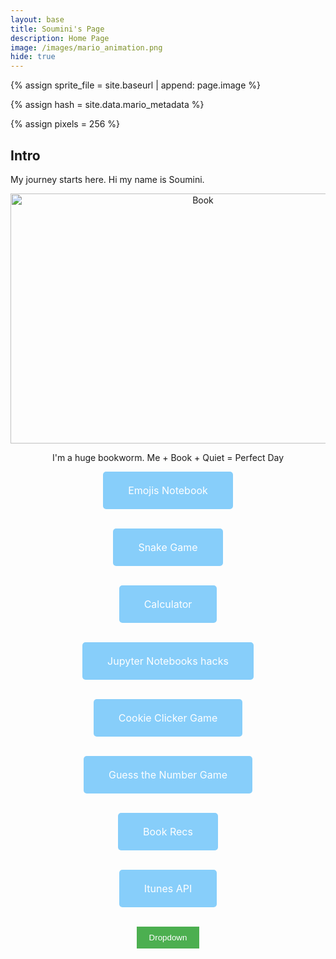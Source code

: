 ```yaml
---
layout: base
title: Soumini's Page
description: Home Page
image: /images/mario_animation.png
hide: true
---
```

<!-- Liquid:  statements -->

<!--- Concatenation of site URL to frontmatter image  --->
{% assign sprite_file = site.baseurl | append: page.image %}
<!--- Has is a list variable containing mario metadata for sprite --->
{% assign hash = site.data.mario_metadata %}  
<!--- Size width/height of Sprit images --->
{% assign pixels = 256 %}

<!--- HTML for page contains <p> tag named "Mario" and class properties for a "sprite"  -->

<p id="mario" class="sprite"></p>
  
<!--- Embedded Cascading Style Sheet (CSS) rules, 
        define how HTML elements look 
--->
<style>

  /*CSS style rules for the id and class of the sprite...
  */
  .sprite {
    height: {{pixels}}px;
    width: {{pixels}}px;
    background-image: url('{{sprite_file}}');
    background-repeat: no-repeat;
  }

  /*background position of sprite element
  */
  #mario {
    background-position: calc({{animations[0].col}} * {{pixels}} * -1px) calc({{animations[0].row}} * {{pixels}}* -1px);
  }
</style>

<!--- Embedded executable code--->
<script>
  ////////// convert YML hash to javascript key:value objects /////////

  var mario_metadata = {}; //key, value object
  {% for key in hash %}  
  
  var key = "{{key | first}}"  //key
  var values = {} //values object
  values["row"] = {{key.row}}
  values["col"] = {{key.col}}
  values["frames"] = {{key.frames}}
  mario_metadata[key] = values; //key with values added

  {% endfor %}

  ////////// game object for player /////////

  class Mario {
    constructor(meta_data) {
      this.tID = null;  //capture setInterval() task ID
      this.positionX = 0;  // current position of sprite in X direction
      this.currentSpeed = 0;
      this.marioElement = document.getElementById("mario"); //HTML element of sprite
      this.pixels = {{pixels}}; //pixel offset of images in the sprite, set by liquid constant
      this.interval = 100; //animation time interval
      this.obj = meta_data;
      this.marioElement.style.position = "absolute";
    }

    animate(obj, speed) {
      let frame = 0;
      const row = obj.row * this.pixels;
      this.currentSpeed = speed;

      this.tID = setInterval(() => {
        const col = (frame + obj.col) * this.pixels;
        this.marioElement.style.backgroundPosition = `-${col}px -${row}px`;
        this.marioElement.style.left = `${this.positionX}px`;

        this.positionX += speed;
        frame = (frame + 1) % obj.frames;

        const viewportWidth = window.innerWidth;
        if (this.positionX > viewportWidth - this.pixels) {
          document.documentElement.scrollLeft = this.positionX - viewportWidth + this.pixels;
        }
      }, this.interval);
    }

    startWalking() {
      this.stopAnimate();
      this.animate(this.obj["Walk"], 3);
    }

    startRunning() {
      this.stopAnimate();
      this.animate(this.obj["Run1"], 6);
    }

    startPuffing() {
      this.stopAnimate();
      this.animate(this.obj["Puff"], 0);
    }

    startCheering() {
      this.stopAnimate();
      this.animate(this.obj["Cheer"], 0);
    }

    startFlipping() {
      this.stopAnimate();
      this.animate(this.obj["Flip"], 0);
    }

    startResting() {
      this.stopAnimate();
      this.animate(this.obj["Rest"], 0);
    }

    stopAnimate() {
      clearInterval(this.tID);
    }
  }

  const mario = new Mario(mario_metadata);

  ////////// event control /////////

  window.addEventListener("keydown", (event) => {
    if (event.key === "ArrowRight") {
      event.preventDefault();
      if (event.repeat) {
        mario.startCheering();
      } else {
        if (mario.currentSpeed === 0) {
          mario.startWalking();
        } else if (mario.currentSpeed === 3) {
          mario.startRunning();
        }
      }
    } else if (event.key === "ArrowLeft") {
      event.preventDefault();
      if (event.repeat) {
        mario.stopAnimate();
      } else {
        mario.startPuffing();
      }
    }
  });

  //touch events that enable animations
  window.addEventListener("touchstart", (event) => {
    event.preventDefault(); // prevent default browser action
    if (event.touches[0].clientX > window.innerWidth / 2) {
      // move right
      if (currentSpeed === 0) { // if at rest, go to walking
        mario.startWalking();
      } else if (currentSpeed === 3) { // if walking, go to running
        mario.startRunning();
      }
    } else {
      // move left
      mario.startPuffing();
    }
  });

  //stop animation on window blur
  window.addEventListener("blur", () => {
    mario.stopAnimate();
  });

  //start animation on window focus
  window.addEventListener("focus", () => {
     mario.startFlipping();
  });

  //start animation on page load or page refresh
  document.addEventListener("DOMContentLoaded", () => {
    // adjust sprite size for high pixel density devices
    const scale = window.devicePixelRatio;
    const sprite = document.querySelector(".sprite");
    sprite.style.transform = `scale(${0.2 * scale})`;
    mario.startResting();
  });

</script>

## Intro
My journey starts here. Hi my name is Soumini.

<center>
<html>
<img src="https://images.ctfassets.net/o78em1y1w4i4/LHN0F94cNFCx1drEcfcsY/984e632abf38018f2a6ab22c4b61fdc6/teaser-book-with-heart-pages.jpg?fm=webp&w=1160&q=75" alt="Book" width="600" height="400" title="books" />
<p>I'm a huge bookworm. Me + Book + Quiet = Perfect Day</p>


   <a href="https://soumini97.github.io/soumini_2025/emoji/" target="_blank"
       style="display: inline-block; background-color: rgb(135, 206, 250); color: white; padding: 20px 40px; text-align: center; text-decoration: none; border-radius: 5px; font-size: 16px;">
       Emojis Notebook
    </a><br><br>

<a href="{{site.baseurl}}/snake/"
   style="display: inline-block; background-color: rgb(135, 206, 250); color: white; padding: 20px 40px; text-align: center; text-decoration: none; border-radius: 5px; font-size: 16px; border: none;">
    <button style="background: none; border: none; color: inherit; font: inherit; cursor: pointer; padding: 0; margin: 0;">
        Snake Game
    </button>
</a><br><br>

<a href="{{site.baseurl}}/calculator/"
   style="display: inline-block; background-color: rgb(135, 206, 250); color: white; padding: 20px 40px; text-align: center; text-decoration: none; border-radius: 5px; font-size: 16px; border: none;">
    <button style="background: none; border: none; color: inherit; font: inherit; cursor: pointer; padding: 0; margin: 0;">
        Calculator
    </button></a>
    <br><br>

<a href="{{site.baseurl}}/notebooks/"
   style="display: inline-block; background-color: rgb(135, 206, 250); color: white; padding: 20px 40px; text-align: center; text-decoration: none; border-radius: 5px; font-size: 16px; border: none;">
    <button style="background: none; border: none; color: inherit; font: inherit; cursor: pointer; padding: 0; margin: 0;">
        Jupyter Notebooks hacks
    </button></a><br><br>


<a href="{{site.baseurl}}/cookie/"
   style="display: inline-block; background-color: rgb(135, 206, 250); color: white; padding: 20px 40px; text-align: center; text-decoration: none; border-radius: 5px; font-size: 16px; border: none;">
    <button style="background: none; border: none; color: inherit; font: inherit; cursor: pointer; padding: 0; margin: 0;">
      Cookie Clicker Game
    </button>
</a><br><br>

<a href="{{site.baseurl}}/guessnumber/"
   style="display: inline-block; background-color: rgb(135, 206, 250); color: white; padding: 20px 40px; text-align: center; text-decoration: none; border-radius: 5px; font-size: 16px; border: none;">
    <button style="background: none; border: none; color: inherit; font: inherit; cursor: pointer; padding: 0; margin: 0;">
      Guess the Number Game
    </button>
</a><br><br>

<a href="{{site.baseurl}}/bookrecs/"
   style="display: inline-block; background-color: rgb(135, 206, 250); color: white; padding: 20px 40px; text-align: center; text-decoration: none; border-radius: 5px; font-size: 16px; border: none;">
    <button style="background: none; border: none; color: inherit; font: inherit; cursor: pointer; padding: 0; margin: 0;">
      Book Recs
    </button>
</a><br><br>

<a href="{{site.baseurl}}/itunesapi/"
   style="display: inline-block; background-color: rgb(135, 206, 250); color: white; padding: 20px 40px; text-align: center; text-decoration: none; border-radius: 5px; font-size: 16px; border: none;">
    <button style="background: none; border: none; color: inherit; font: inherit; cursor: pointer; padding: 0; margin: 0;">
      Itunes API
    </button>
</a><br><br>
    <style>
        /* Button style */
        .dropdown {
            position: relative;
            display: inline-block;
        }
        .dropdown-content {
            display: none;
            position: absolute;
            background-color: #f9f9f9;
            min-width: 160px;
            box-shadow: 0px 8px 16px 0px rgba(0,0,0,0.2);
            z-index: 1;
        }
        .dropdown-content a {
            color: black;
            padding: 12px 16px;
            text-decoration: none;
            display: block;
        }
        .dropdown-content a:hover {
            background-color: #f1f1f1;
        }
        .dropdown:hover .dropdown-content {
            display: block;
        }
        .dropdown-button {
            background-color: #4CAF50;
            color: white;
            padding: 10px 20px;
            border: none;
            cursor: pointer;
        }
        .dropdown-button:hover {
            background-color: #45a049;
        }
    </style>
<body>

<div class="dropdown">
    <button class="dropdown-button">Dropdown</button>
    <div class="dropdown-content">
        <a href="https://www.barnesandnoble.com/">Barnes and Nobles</a>
        <a href="https://en.wikipedia.org/wiki/List_of_serial_killers_in_the_United_States">List of Serial Killers in the US</a>
        <a href="https://www.notion.so/">Student Planner</a>
    </div>
</div>

<center>
    <script>
        var obj = {
            name: "Soumini",
            age: 14,
            currentClasses: ["AP CSP", "AP Chemistry", "AP English Seminar", "AP Calc AB", "World History", "Honors Medical Interventions"],
            interests: ["reading", "writing", "painting", "solving math problems"],
            siblings: 1,  // Changed to number for math operations
            pets: "giant teddy bear"
        };
        // Manipulate the arrays
        // Adding a class
        obj.currentClasses.push("Biology");
        // Removing an interest
        obj.interests.splice(obj.interests.indexOf("painting"), 1);
        // Log the entire object
        console.log("Full object:", obj);
        // Log the specific changed keys
        console.log("Current Classes:", obj.currentClasses);
        console.log("Interests:", obj.interests);
        // Performing mathematical operations
        var yearsUntilAdult = 18 - obj.age; // Subtracting age from 18
        console.log(`Years until adulthood: ${yearsUntilAdult}`);
        var totalClasses = obj.currentClasses.length; // Number of current classes
        console.log(`Total classes: ${totalClasses}`);
        var petsCount = obj.siblings + 1; // Assuming 1 pet (change if needed)
        console.log(`Total pets (including 1 pet): ${petsCount}`);
        // Performing division
        var classesPerInterest = totalClasses / obj.interests.length;
        console.log(`Classes per interest: ${classesPerInterest.toFixed(2)}`);
        // Modulus operation (totalClasses % siblings)
        var classesModulusSiblings = totalClasses % obj.siblings;
        console.log(`Remainder of classes when divided by siblings: ${classesModulusSiblings}`);
        // Using typeof to determine types of fields
        console.log(`Type of name: ${typeof obj.name}`); // String
        console.log(`Type of age: ${typeof obj.age}`); // Number
        console.log(`Type of siblings: ${typeof obj.siblings}`); // Number
        console.log(`Type of currentClasses: ${typeof obj.currentClasses}`); // Object (arrays are objects)
    </script>

<script>
  var a = 5;
  var b = 10;
  if (a > b) {
    console.log("a is greater");
  } else if (a < b) {
    console.log("b is greater");
  } else {
    console.log("both are equal");
  }
  // Correcting the mathematical operations
  console.log(a + b);  // Adds a and b
  console.log(a - b);  // Subtracts b from a
  console.log(a * b);  // Multiplies a and b
  console.log(a / b);  // Divides a by b
</script>


